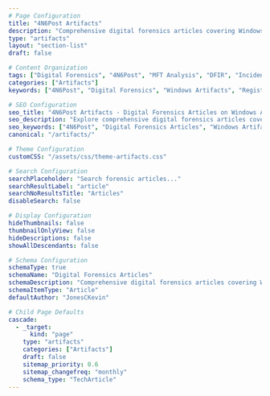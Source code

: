 ```yaml
---
# Page Configuration
title: "4N6Post Artifacts"
description: "Comprehensive digital forensics articles covering Windows forensics, registry analysis, MFT analysis, artifact examination, and DFIR techniques."
type: "artifacts"
layout: "section-list"
draft: false

# Content Organization
tags: ["Digital Forensics", "4N6Post", "MFT Analysis", "DFIR", "Incident Response", "Memory Forensics", "Log Analysis", "Malware Analysis"]
categories: ["Artifacts"]
keywords: ["4N6Post", "Digital Forensics", "Windows Artifacts", "Registry Analysis", "MFT Analysis", "DFIR", "Forensic Techniques", "Incident Response", "File System Forensics", "Memory Forensics", "Log Analysis", "Timeline Analysis", "Malware Analysis", "Data Recovery", "Forensic Tools", "Cybersecurity"]

# SEO Configuration
seo_title: "4N6Post Artifacts - Digital Forensics Articles on Windows Artifacts and DFIR Techniques"
seo_description: "Explore comprehensive digital forensics articles covering Windows artifacts, registry analysis, MFT analysis, and DFIR techniques."
seo_keywords: ["4N6Post", "Digital Forensics Articles", "Windows Artifacts", "Registry Analysis", "MFT Analysis", "DFIR Techniques", "Forensic Techniques", "Incident Response", "File System Forensics", "Memory Forensics", "Log Analysis", "Timeline Analysis", "Malware Analysis", "Data Recovery", "Forensic Tools", "Cybersecurity"]
canonical: "/artifacts/"

# Theme Configuration
customCSS: "/assets/css/theme-artifacts.css"

# Search Configuration
searchPlaceholder: "Search forensic articles..."
searchResultLabel: "article"
searchNoResultsTitle: "Articles"
disableSearch: false

# Display Configuration
hideThumbnails: false
thumbnailOnlyView: false
hideDescriptions: false
showAllDescendants: false

# Schema Configuration
schemaType: true
schemaName: "Digital Forensics Articles"
schemaDescription: "Comprehensive digital forensics articles covering Windows artifacts, registry analysis, MFT analysis, and DFIR techniques"
schemaItemType: "Article"
defaultAuthor: "JonesCKevin"

# Child Page Defaults
cascade:
  - _target:
      kind: "page"
    type: "artifacts"
    categories: ["Artifacts"]
    draft: false
    sitemap_priority: 0.6
    sitemap_changefreq: "monthly"
    schema_type: "TechArticle"
---
```

